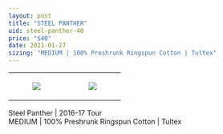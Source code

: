 ```yaml
---
layout: post
title: "STEEL PANTHER"
uid: steel-panther-40
price: "$40"
date: 2021-01-27
sizing: "MEDIUM | 100% Preshrunk Ringspun Cotton | Tultex"
---
```




<table style="width:100%;"><tr><td style="vertical-align:top;">
      <figure class="tmblr-full" data-orig-height="2048" data-orig-width="1365" data-orig-src="https://concertshirts.netlify.app/shirts/0037/0037-01.jpg"><img src="https://64.media.tumblr.com/1c4ce2d068b3d66ceeb00667710c6445/6ef6112e283ff431-9c/s540x810/ccdd51a8f37d0038575f6cb13e99d00cb722a4eb.jpg" data-orig-height="2048" data-orig-width="1365" data-orig-src="https://concertshirts.netlify.app/shirts/0037/0037-01.jpg"/></figure></td>
    <td style="vertical-align:top;">
      <figure class="tmblr-full" data-orig-height="2048" data-orig-width="1365" data-orig-src="https://concertshirts.netlify.app/shirts/0037/0037-02.jpg"><img src="https://64.media.tumblr.com/63e6480cd3a996202cbd39e8cc936339/6ef6112e283ff431-5b/s540x810/b42b5b63e36bfe21789c6b4c5cb6bfd09e75c78f.jpg" data-orig-height="2048" data-orig-width="1365" data-orig-src="https://concertshirts.netlify.app/shirts/0037/0037-02.jpg"/></figure></td>
  </tr></table><p>
  Steel Panther | 2016-17 Tour<br/>MEDIUM | 100% Preshrunk Ringspun Cotton | Tultex
</p>

